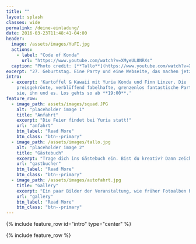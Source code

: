 ```yaml
---
title: ""
layout: splash
classes: wide
permalink: /deine-einladung/
date: 2016-03-23T11:48:41-04:00
header:
  image: /assets/images/YuFI.jpg
  actions:
    - label: "Code of Konda"
      url: "https://www.youtube.com/watch?v=XMyeUL8NRXs"
  caption: "Photo credit: [**Tallo**](https://www.youtube.com/watch?v=XMyeUL8NRXs)"
excerpt: "27. Geburtstag. Eine Party und eine Webseite, das machen jetzt alle so."
intro: 
  - excerpt: 'Kartoffel & Kawaii mit Yuria Konda und Finn Linzer. Die
    preisgekrönte, verblüffend fabelhafte, grenzenlos fantastische Party für
    sie, ihn und es. Los gehts so ab **19:00**.'
feature_row:
  - image_path: assets/images/squad.JPG
    alt: "placeholder image 1"
    title: "Anfahrt"
    excerpt: "Die Feier findet bei Yuria statt!"
    url: "anfahrt"
    btn_label: "Read More"
    btn_class: "btn--primary"
  - image_path: /assets/images/tallo.jpg
    alt: "placeholder image 2"
    title: "Gästebuch"
    excerpt: "Trage dich ins Gästebuch ein. Bist du kreativ? Dann zeichne was schönes."
    url: "gastbucher"
    btn_label: "Read More"
    btn_class: "btn--primary"
  - image_path: /assets/images/autofahrt.jpg
    title: "Gallery"
    excerpt: "Ein paar Bilder der Veranstaltung, wie früher Fotoalben bei SchülerVZ nur ohne SchülerVZ."
    url: "gallery"
    btn_label: "Read More"
    btn_class: "btn--primary"
---
```


{% include feature_row id="intro" type="center" %}

{% include feature_row %}


